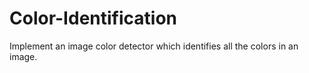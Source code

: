 # Color-Identification
Implement an image color detector which identifies all the colors in an  image.
